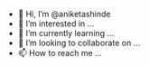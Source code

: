 - 👋 Hi, I’m @aniketashinde
- 👀 I’m interested in ...
- 🌱 I’m currently learning ...
- 💞️ I’m looking to collaborate on ...
- 📫 How to reach me ...

<!---
aniketashinde/aniketashinde is a ✨ special ✨ repository because its `README.md` (this file) appears on your GitHub profile.
You can click the Preview link to take a look at your changes.
--->
